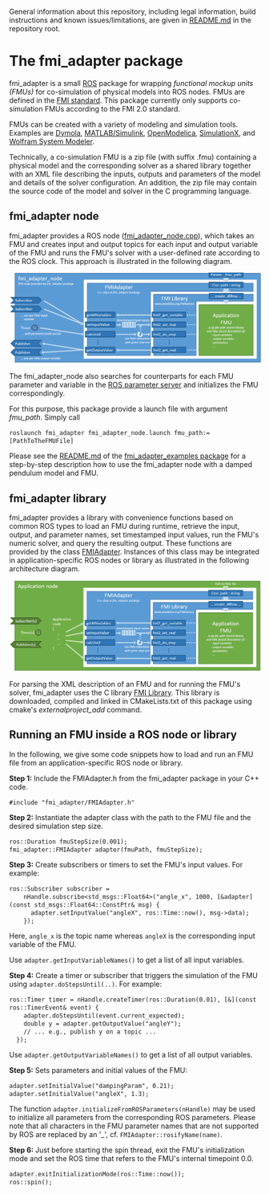 General information about this repository, including legal information, build instructions and known issues/limitations, are given in [README.md](../README.md) in the repository root.


# The fmi_adapter package

fmi_adapter is a small [ROS](http://www.ros.org/) package for wrapping *functional mockup units (FMUs)* for co-simulation of physical models into ROS nodes. FMUs are defined in the [FMI standard](http://fmi-standard.org/). This package currently only supports co-simulation FMUs according to the FMI 2.0 standard.

FMUs can be created with a variety of modeling and simulation tools. Examples are [Dymola](http://www.3ds.com/products-services/catia/products/dymola), [MATLAB/Simulink](https://www.mathworks.com/products/simulink.html), [OpenModelica](https://www.openmodelica.org/), [SimulationX](https://www.simulationx.de/), and [Wolfram System Modeler](http://www.wolfram.com/system-modeler/).

Technically, a co-simulation FMU is a zip file (with suffix .fmu) containing a physical model and the corresponding solver as a shared library together with an XML file describing the inputs, outputs and parameters of the model and details of the solver configuration. An addition, the zip file may contain the source code of the model and solver in the C programming language.


## fmi_adapter node

fmi_adapter provides a ROS node ([fmi_adapter_node.cpp](src/fmi_adapter_node.cpp)), which takes an FMU and creates input and output topics for each input and output variable of the FMU and runs the FMU's solver with a user-defined rate according to the ROS clock. This approach is illustrated in the following diagram.

![fmi_adapter in application node](doc/high-level_architecture_with_fmi_adapter_node.png)

The fmi_adapter_node also searches for counterparts for each FMU parameter and variable in the [ROS parameter server](http://wiki.ros.org/Parameter%20Server) and initializes the FMU correspondingly.

For this purpose, this package provide a launch file with argument _fmu\_path_. Simply call

```
roslaunch fmi_adapter fmi_adapter_node.launch fmu_path:=[PathToTheFMUFile]
```

Please see the [README.md](../fmi_adapter_examples/README.md) of the [fmi_adapter_examples package](../fmi_adapter_examples/) for a step-by-step description how to use the fmi_adapter node with a damped pendulum model and FMU.


## fmi_adapter library

fmi_adapter provides a library with convenience functions based on common ROS types to load an FMU during runtime, retrieve the input, output, and parameter names,  set timestamped input values, run the FMU's numeric solver, and query the resulting output. These functions are provided by the class [FMIAdapter](include/fmi_adapter/FMIAdapter.h). Instances of this class may be integrated in application-specific ROS nodes or library as illustrated in the following architecture diagram.

![fmi_adapter in application node](doc/high-level_architecture_with_application_node.png)

For parsing the XML description of an FMU and for running the FMU's solver, fmi_adapter uses the C library [FMI Library](http://www.jmodelica.org/FMILibrary). This library is downloaded, compiled and linked in CMakeLists.txt of this package using cmake's _externalproject\_add_ command.


## Running an FMU inside a ROS node or library

In the following, we give some code snippets how to load and run an FMU file from an application-specific ROS node or library.

**Step 1:** Include the FMIAdapter.h from the fmi_adapter package in your C++ code.

```
#include "fmi_adapter/FMIAdapter.h"
```

**Step 2:** Instantiate the adapter class with the path to the FMU file and the desired simulation step size.

```
ros::Duration fmuStepSize(0.001);
fmi_adapter::FMIAdapter adapter(fmuPath, fmuStepSize);
```

**Step 3:** Create subscribers or timers to set the FMU's input values. For example:

```
ros::Subscriber subscriber =
    nHandle.subscribe<std_msgs::Float64>("angle_x", 1000, [&adapter](const std_msgs::Float64::ConstPtr& msg) {
      adapter.setInputValue("angleX", ros::Time::now(), msg->data);
    });
```

Here, `angle_x` is the topic name whereas `angleX` is the corresponding input variable of the FMU.

Use `adapter.getInputVariableNames()` to get a list of all input variables.

**Step 4:** Create a timer or subscriber that triggers the simulation of the FMU using `adapter.doStepsUntil(..)`. For example:

```
ros::Timer timer = nHandle.createTimer(ros::Duration(0.01), [&](const ros::TimerEvent& event) {
    adapter.doStepsUntil(event.current_expected);
    double y = adapter.getOutputValue("angleY");
    // ... e.g., publish y on a topic ...
  });
```

Use `adapter.getOutputVariableNames()` to get a list of all output variables.

**Step 5:** Sets parameters and initial values of the FMU:

```
adapter.setInitialValue("dampingParam", 0.21);
adapter.setInitialValue("angleX", 1.3);
```

The function `adapter.initializeFromROSParameters(nHandle)` may be used to initialize all parameters from the corresponding ROS parameters. Please note that all characters in the FMU parameter names that are not supported by ROS are replaced by an '\_', cf. `FMIAdapter::rosifyName(name)`.

**Step 6:** Just before starting the spin thread, exit the FMU's initialization mode and set the ROS time that refers to the FMU's internal timepoint 0.0.

```
adapter.exitInitializationMode(ros::Time::now());
ros::spin();
```
